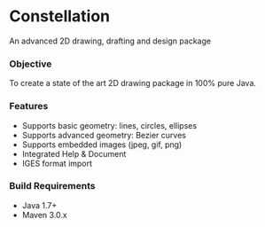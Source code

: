 # Constellation

An advanced 2D drawing, drafting and design package

### Objective

To create a state of the art 2D drawing package in 100% pure Java.

### Features

* Supports basic geometry: lines, circles, ellipses
* Supports advanced geometry: Bezier curves
* Supports embedded images (jpeg, gif, png)
* Integrated Help & Document
* IGES format import

### Build Requirements

* Java 1.7+
* Maven 3.0.x
